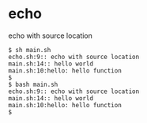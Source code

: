 # echo
echo with source location

```
$ sh main.sh
echo.sh:9:: echo with source location
main.sh:14:: hello world
main.sh:10:hello: hello function
$
$ bash main.sh
echo.sh:9:: echo with source location
main.sh:14:: hello world
main.sh:10:hello: hello function
$

```
